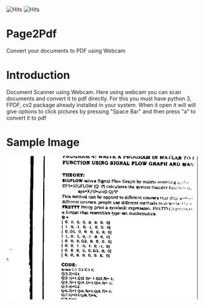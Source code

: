 <img src="https://img.shields.io/github/last-commit/tanmoy1999/page2pdf" alt="Hits"> <img src="https://hitcounter.pythonanywhere.com/count/tag.svg?url=https%3A%2F%2Fgithub.com%2Ftanmoy1999%2Fpage2pdf%2F" alt="Hits">

# Page2Pdf

Convert your documents to PDF using Webcam

# Introduction

Document Scanner using Webcam. Here using webcam you can scan documents and convert it to pdf directly. For this you must have python 3, FPDF, cv2 package already installed in your system. When it open it will will give options to click pictures by pressing "Space Bar" and then press "a" to convert it to pdf

# Sample Image

![alt text](https://github.com/tanmoy1999/page2pdf/blob/master/Samples/Page1.png)
